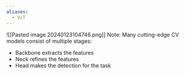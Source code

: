 ```yaml
---
aliases:
  - ViT
---
```

![[Pasted image 20240123104746.png]]
Note: Many cutting-edge CV models consist of multiple stages:
- Backbone extracts the features
- Neck refines the features
- Head makes the detection for the task